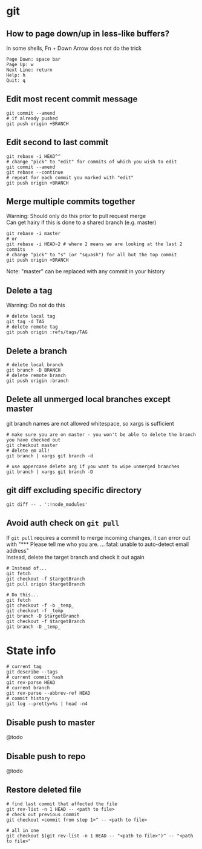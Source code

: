 # git


## How to page down/up in less-like buffers?
In some shells, Fn + Down Arrow does not do the trick
```
Page Down: space bar
Page Up: w
Next Line: return
Help: h
Quit: q
```


## Edit most recent commit message
```
git commit --amend
# if already pushed
git push origin +BRANCH
```


## Edit second to last commit
```
git rebase -i HEAD^^
# change "pick" to "edit" for commits of which you wish to edit
git commit --amend
git rebase --continue
# repeat for each commit you marked with "edit"
git push origin +BRANCH
```


## Merge multiple commits together
Warning: Should only do this prior to pull request merge<br />
Can get hairy if this is done to a shared branch (e.g. master)
```
git rebase -i master
# or
git rebase -i HEAD~2 # where 2 means we are looking at the last 2 commits
# change "pick" to "s" (or "squash") for all but the top commit
git push origin +BRANCH
```
Note: "master" can be replaced with any commit in your history


## Delete a tag
Warning: Do not do this
```
# delete local tag
git tag -d TAG
# delete remote tag
git push origin :refs/tags/TAG
```


## Delete a branch
```
# delete local branch
git branch -D BRANCH
# delete remote branch
git push origin :branch
```


## Delete all unmerged local branches except master
git branch names are not allowed whitespace, so xargs is sufficient
```
# make sure you are on master - you won't be able to delete the branch you have checked out
git checkout master
# delete em all!
git branch | xargs git branch -d

# use uppercase delete arg if you want to wipe unmerged branches
git branch | xargs git branch -D
```


## git diff excluding specific directory
<!-- git diff except directory, git diff ignore directory -->
<!-- @todo: explain syntax like using | for multiple dirs etc -->
```
git diff -- . ':!node_modules'
```


## Avoid auth check on `git pull`
If `git pull` requires a commit to merge incoming changes, it can error out with "*** Please tell me who you are. ... fatal: unable to auto-detect email address"
<br />Instead, delete the target branch and check it out again
```
# Instead of...
git fetch
git checkout -f $targetBranch
git pull origin $targetBranch

# Do this...
git fetch
git checkout -f -b _temp_
git checkout -f _temp_
git branch -D $targetBranch
git checkout -f $targetBranch
git branch -D _temp_
```


# State info
```
# current tag
git describe --tags
# current commit hash
git rev-parse HEAD
# current branch
git rev-parse --abbrev-ref HEAD
# commit history
git log --pretty=%s | head -n4
```



## Disable push to master
@todo
<!-- http://stackoverflow.com/questions/10260311/git-how-to-disable-push -->


## Disable push to repo
@todo
<!-- http://stackoverflow.com/questions/10260311/git-how-to-disable-push -->



## Restore deleted file
```
# find last commit that affected the file
git rev-list -n 1 HEAD -- <path to file>
# check out previous commit
git checkout <commit from step 1>^ -- <path to file>

# all in one
git checkout $(git rev-list -n 1 HEAD -- "<path to file>")^ -- "<path to file>"
```



